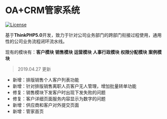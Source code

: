 OA+CRM管家系统
===============

[![License](https://poser.pugx.org/topthink/think/license)](https://packagist.org/packages/topthink/think)

基于**ThinkPHP5.0**开发，致力于针对公司业务部门的跨部门衔接过程使用，通用性的公司业务流程闭环流水线。

现有的模块有：**客户模块**   **销售模块**  **运营模块**  **人事行政模块**  **权限分配模块**  **案例模块**

> 2019.04.27 更新

* 新增：排版销售个人客户列表功能
* 新增：针对排版销售离职人员客户无人管理，增加批量转单功能
* 修复：销售模块下发客户时出现下发失败的问题
* 修复：客户详细页面服务内容显示为数字的问题
* 新增：供应商和客户对外提交页面
* 新增：管家首页
